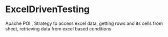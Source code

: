 # ExcelDrivenTesting
Apache POI , Strategy to access excel data, getting rows and its cells from sheet, retrieving data from excel based conditions 
